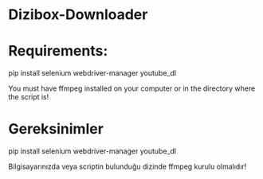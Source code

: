# Dizibox-Downloader

# Requirements:

pip install selenium webdriver-manager youtube_dl

You must have ffmpeg installed on your computer or in the directory where the script is!

# Gereksinimler

pip install selenium webdriver-manager youtube_dl

Bilgisayarınızda veya scriptin bulunduğu dizinde ffmpeg kurulu olmalıdır!
